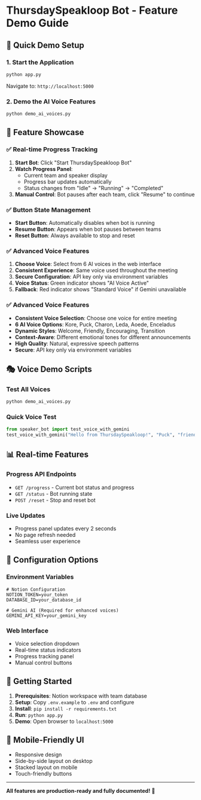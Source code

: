 # ThursdaySpeakloop Bot - Feature Demo Guide

## 🎯 Quick Demo Setup

### 1. Start the Application

```bash
python app.py
```

Navigate to: `http://localhost:5000`

### 2. Demo the AI Voice Features

```bash
python demo_ai_voices.py
```

## 🌟 Feature Showcase

### ✅ Real-time Progress Tracking

1. **Start Bot**: Click "Start ThursdaySpeakloop Bot"
2. **Watch Progress Panel**:
   - Current team and speaker display
   - Progress bar updates automatically
   - Status changes from "Idle" → "Running" → "Completed"
3. **Manual Control**: Bot pauses after each team, click "Resume" to continue

### ✅ Button State Management

- **Start Button**: Automatically disables when bot is running
- **Resume Button**: Appears when bot pauses between teams
- **Reset Button**: Always available to stop and reset

### ✅ Advanced Voice Features

1. **Choose Voice**: Select from 6 AI voices in the web interface
2. **Consistent Experience**: Same voice used throughout the meeting
3. **Secure Configuration**: API key only via environment variables
4. **Voice Status**: Green indicator shows "AI Voice Active"
5. **Fallback**: Red indicator shows "Standard Voice" if Gemini unavailable

### ✅ Advanced Voice Features

- **Consistent Voice Selection**: Choose one voice for entire meeting
- **6 AI Voice Options**: Kore, Puck, Charon, Leda, Aoede, Enceladus
- **Dynamic Styles**: Welcome, Friendly, Encouraging, Transition
- **Context-Aware**: Different emotional tones for different announcements
- **High Quality**: Natural, expressive speech patterns
- **Secure**: API key only via environment variables

## 🎭 Voice Demo Scripts

### Test All Voices

```bash
python demo_ai_voices.py
```

### Quick Voice Test

```python
from speaker_bot import test_voice_with_gemini
test_voice_with_gemini("Hello from ThursdaySpeakloop!", "Puck", "friendly")
```

## 📊 Real-time Features

### Progress API Endpoints

- `GET /progress` - Current bot status and progress
- `GET /status` - Bot running state
- `POST /reset` - Stop and reset bot

### Live Updates

- Progress panel updates every 2 seconds
- No page refresh needed
- Seamless user experience

## 🔧 Configuration Options

### Environment Variables

```env
# Notion Configuration
NOTION_TOKEN=your_token
DATABASE_ID=your_database_id

# Gemini AI (Required for enhanced voices)
GEMINI_API_KEY=your_gemini_key
```

### Web Interface

- Voice selection dropdown
- Real-time status indicators
- Progress tracking panel
- Manual control buttons

## 🚀 Getting Started

1. **Prerequisites**: Notion workspace with team database
2. **Setup**: Copy `.env.example` to `.env` and configure
3. **Install**: `pip install -r requirements.txt`
4. **Run**: `python app.py`
5. **Demo**: Open browser to `localhost:5000`

## 📱 Mobile-Friendly UI

- Responsive design
- Side-by-side layout on desktop
- Stacked layout on mobile
- Touch-friendly buttons

---

**All features are production-ready and fully documented!** 🎉

